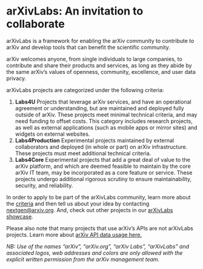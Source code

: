 # arXivLabs: An invitation to collaborate 

arXivLabs is a framework for enabling the arXiv community to contribute to arXiv and develop tools that can benefit the scientific community. 

arXiv welcomes anyone, from single individuals to large companies, to contribute and share their products and services, as long as they abide by the same arXiv’s values of openness, community, excellence, and user data privacy.

arXivLabs projects are categorized under the following criteria:

1. **Labs4U** Projects that leverage arXiv services, and have an operational agreement or understanding, but are maintained and deployed fully outside of arXiv. These projects meet minimal technical criteria, and may need funding to offset costs. This category includes research projects, as well as external applications (such as mobile apps or mirror sites) and widgets on external websites. 
2. **Labs4Production** Experimental projects maintained by external collaborators and deployed (in whole or part) on arXiv infrastructure. These projects must meet additional technical criteria.
3. **Labs4Core** Experimental projects that add a great deal of value to the arXiv platform, and which are deemed feasible to maintain by the core arXiv IT team, may be incorporated as a core feature or service. These projects undergo additional rigorous scrutiny to ensure maintainability, security, and reliability.

In order to apply to be part of the arXivLabs community, learn more about the [criteria](criteria) and then tell us about your idea by contacting nextgen@arxiv.org. And, check out other projects in our [arXivLabs showcase](showcase).

Please also note that many projects that use arXiv’s APIs are not arXivLabs projects. Learn more about [arXiv API data usage here.](https://arxiv.org/help/api/)

_NB: Use of the names “arXiv”, “arXiv.org”, “arXiv Labs”, “arXivLabs” and associated logos, web addresses and colors are only allowed with the explicit written permission from the arXiv management team._
